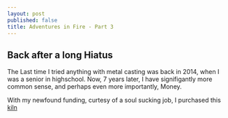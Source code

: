 ```yaml
---
layout: post
published: false
title: Adventures in Fire - Part 3
---
```

## Back after a long Hiatus

The Last time I tried anything with metal casting was back in 2014, when I was a senior in highschool. Now, 7 years later, I have signifigantly more common sense, and perhaps even more importantly, Money.

With my newfound funding, curtesy of a soul sucking job, I purchased this [kiln](https://www.amazon.com/gp/product/B07H43Q81K/ref=as_li_tl?ie=UTF8&camp=1789&creative=9325&creativeASIN=B07H43Q81K&linkCode=as2&tag=tk4210b-20&linkId=dbe018d906b437b36624f86786af3367/)
